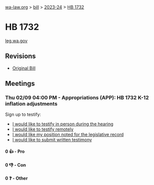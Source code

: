 [wa-law.org](/) > [bill](/bill/) > [2023-24](/bill/2023-24/) > [HB 1732](/bill/2023-24/hb/1732/)

# HB 1732
[leg.wa.gov](https://app.leg.wa.gov/billsummary?BillNumber=1732&Year=2023&Initiative=false)

## Revisions
* [Original Bill](1/)

## Meetings
### Thu 02/09 04:00 PM - Appropriations (APP): HB 1732 K-12 inflation adjustments
Sign up to testify:
* [I would like to testify in person during the hearing](https://app.leg.wa.gov/csi/Testifier/Add?chamber=House&mId=30674&aId=151169&caId=21357&tId=1)
* [I would like to testify remotely](https://app.leg.wa.gov/csi/Testifier/Add?chamber=House&mId=30674&aId=151169&caId=21357&tId=2)
* [I would like my position noted for the legislative record](https://app.leg.wa.gov/csi/Testifier/Add?chamber=House&mId=30674&aId=151169&caId=21357&tId=3)
* [I would like to submit written testimony](https://app.leg.wa.gov/csi/Testifier/Add?chamber=House&mId=30674&aId=151169&caId=21357&tId=4)

#### 0 👍 - Pro

#### 0 👎 - Con

#### 0 ❓ - Other
